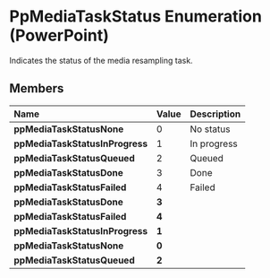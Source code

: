 
# PpMediaTaskStatus Enumeration (PowerPoint)

Indicates the status of the media resampling task.


## Members



|**Name**|**Value**|**Description**|
|:-----|:-----|:-----|
| **ppMediaTaskStatusNone**|0|No status|
| **ppMediaTaskStatusInProgress**|1|In progress|
| **ppMediaTaskStatusQueued**|2|Queued|
| **ppMediaTaskStatusDone**|3|Done|
| **ppMediaTaskStatusFailed**|4|Failed|
| **ppMediaTaskStatusDone**| **3**||
| **ppMediaTaskStatusFailed**| **4**||
| **ppMediaTaskStatusInProgress**| **1**||
| **ppMediaTaskStatusNone**| **0**||
| **ppMediaTaskStatusQueued**| **2**||
